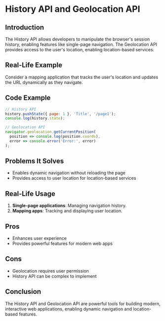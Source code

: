 # History API and Geolocation API

## Introduction
The History API allows developers to manipulate the browser's session history, enabling features like single-page navigation. The Geolocation API provides access to the user's location, enabling location-based services.

## Real-Life Example
Consider a mapping application that tracks the user's location and updates the URL dynamically as they navigate.

## Code Example
```javascript
// History API
history.pushState({ page: 1 }, 'Title', '/page1');
console.log(history.state);

// Geolocation API
navigator.geolocation.getCurrentPosition(
  position => console.log(position.coords),
  error => console.error('Error:', error)
);
```

## Problems It Solves
- Enables dynamic navigation without reloading the page
- Provides access to user location for location-based services

## Real-Life Usage
1. **Single-page applications**: Managing navigation history.
2. **Mapping apps**: Tracking and displaying user location.

## Pros
- Enhances user experience
- Provides powerful features for modern web apps

## Cons
- Geolocation requires user permission
- History API can be complex to implement

## Conclusion
The History API and Geolocation API are powerful tools for building modern, interactive web applications, enabling dynamic navigation and location-based features.
